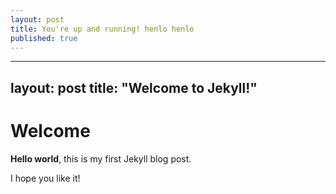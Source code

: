 ```yaml
---
layout: post
title: You're up and running! henlo henlo
published: true
---
```

---
layout: post
title:  "Welcome to Jekyll!"
---

# Welcome

**Hello world**, this is my first Jekyll blog post.

I hope you like it!
